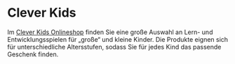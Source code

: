 # Clever Kids

Im <a href="https://clever-kids.eu">Clever Kids Onlineshop</a> finden Sie eine große Auswahl an Lern- und Entwicklungsspielen für „große“ und kleine Kinder. Die Produkte eignen sich für unterschiedliche Altersstufen, sodass Sie für jedes Kind das passende Geschenk finden.
